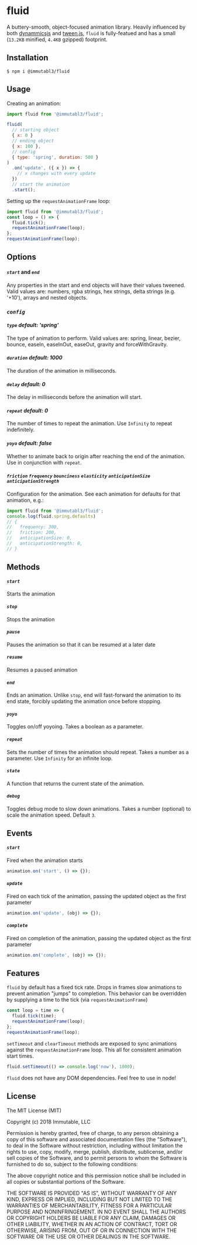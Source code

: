 # fluid

A buttery-smooth, object-focused animation library. Heavily influenced by both [dynammicsjs](http://dynamicsjs.com/) 
and [tween.js](https://github.com/tweenjs/tween.js/), `fluid` is fully-featued and has a small (`13.2KB` minified, 
`4.4KB` gzipped) footprint.

## Installation

`$ npm i @immutabl3/fluid`

## Usage

Creating an animation:

```js
import fluid from '@immutabl3/fluid';

fluid(
  // starting object
  { x: 0 }
  // ending object
  { x: 100 },
  // config
  { type: 'spring', duration: 500 }
)
  .on('update', ({ x }) => {
    // x changes with every update
  })
  // start the animation
  .start();
```

Setting up the `requestAnimationFrame` loop:

```js
import fluid from '@immutabl3/fluid';
const loop = () => {
  fluid.tick();
  requestAnimationFrame(loop);
};
requestAnimationFrame(loop);
```

## Options

#### *`start`* and *`end`*

Any properties in the start and end objects will have their values tweened. Valid 
values are: numbers, rgba strings, hex strings, delta strings (e.g. '+10'), arrays 
and nested objects.

### *`config`*

#### *`type`* _default: *'spring'*_

The type of animation to perform. Valid values are: spring, linear, bezier, 
bounce, easeIn, easeInOut, easeOut, gravity and forceWithGravity.

#### *`duration`* _default: *1000*_

The duration of the animation in milliseconds.

#### *`delay`* _default: *0*_

The delay in milliseconds before the animation will start.

#### *`repeat`* _default: *0*_

The number of times to repeat the animation. Use `Infinity` to repeat indefinitely.

#### *`yoyo`* _default: *false*_

Whether to animate back to origin after reaching the end of the animation. 
Use in conjunction with `repeat`.

#### *`friction` `frequency` `bounciness` `elasticity` `anticipationSize` `anticipationStrength`*

Configuration for the animation. See each animation for defaults for that animation, e.g.:
```js
import fluid from '@immutabl3/fluid';
console.log(fluid.spring.defaults)
// {
//   frequency: 300,
//   friction: 200,
//   anticipationSize: 0,
//   anticipationStrength: 0,
// }
```

## Methods

#### *`start`*

Starts the animation

#### *`stop`*

Stops the animation

#### *`pause`*

Pauses the animation so that it can be resumed at a later date

#### *`resume`*

Resumes a paused animation

#### *`end`*

Ends an animation. Unlike `stop`, end will fast-forward the animation to 
its end state, forcibly updating the animation once before stopping.

#### *`yoyo`*

Toggles on/off yoyoing. Takes a boolean as a parameter.

#### *`repeat`*

Sets the number of times the animation should repeat. Takes a number as a parameter. Use `Infinity` for an infinite loop.

#### *`state`*

A function that returns the current state of the animation.

#### *`debug`*

Toggles debug mode to slow down animations. Takes a number (optional) to scale 
the animation speed. Default `3`.

## Events

#### *`start`*

Fired when the animation starts

```js
animation.on('start', () => {});
```

#### *`update`*

Fired on each tick of the animation, passing the updated object as the first parameter

```js
animation.on('update', (obj) => {});
```

#### *`complete`*

Fired on completion of the animation, passing the updated object as the first parameter

```js
animation.on('complete', (obj) => {});
```

## Features

`fluid` by default has a fixed tick rate. Drops in frames slow animations to prevent animation "jumps" to completion. This behavior can be overridden by supplying a time to the tick (via `requestAnimationFrame`)

```js
const loop = time => {
  fluid.tick(time);
  requestAnimationFrame(loop);
};
requestAnimationFrame(loop);
```

`setTimeout` and `clearTimeout` methods are exposed to sync animations against the `requestAnimationFrame` loop. This all for consistent animation start times.

```js
fluid.setTimeout(() => console.log('now'), 1000);
```

`fluid` does not have any DOM dependencies. Feel free to use in node!

## License

The MIT License (MIT)

Copyright (c) 2018 Immutable, LLC

Permission is hereby granted, free of charge, to any person obtaining a copy of this software and associated documentation files (the "Software"), to deal in the Software without restriction, including without limitation the rights to use, copy, modify, merge, publish, distribute, sublicense, and/or sell copies of the Software, and to permit persons to whom the Software is furnished to do so, subject to the following conditions:

The above copyright notice and this permission notice shall be included in all copies or substantial portions of the Software.

THE SOFTWARE IS PROVIDED "AS IS", WITHOUT WARRANTY OF ANY KIND, EXPRESS OR IMPLIED, INCLUDING BUT NOT LIMITED TO THE WARRANTIES OF MERCHANTABILITY, FITNESS FOR A PARTICULAR PURPOSE AND NONINFRINGEMENT. IN NO EVENT SHALL THE AUTHORS OR COPYRIGHT HOLDERS BE LIABLE FOR ANY CLAIM, DAMAGES OR OTHER LIABILITY, WHETHER IN AN ACTION OF CONTRACT, TORT OR OTHERWISE, ARISING FROM, OUT OF OR IN CONNECTION WITH THE SOFTWARE OR THE USE OR OTHER DEALINGS IN THE SOFTWARE.